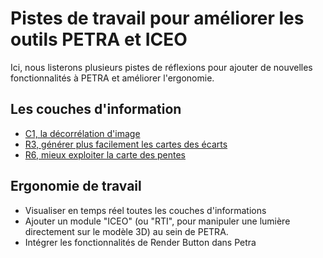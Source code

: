 # Pistes de travail pour améliorer les outils PETRA et ICEO

Ici, nous listerons plusieurs pistes de réflexions pour ajouter de nouvelles fonctionnalités à PETRA et améliorer l'ergonomie.

## Les couches d'information
+ [C1, la décorrélation d'image](https://github.com/valiGrimO/PETRA/blob/main/roadmap/C1_imageDecorrelation.md#c1-d%C3%A9corr%C3%A9lation-dimage)
+ [R3, générer plus facilement les cartes des écarts](https://github.com/valiGrimO/PETRA/blob/main/roadmap/R3_DeviationMap.md)
+ [R6, mieux exploiter la carte des pentes]()

## Ergonomie de travail
+ Visualiser en temps réel toutes les couches d'informations
+ Ajouter un module "ICEO" (ou "RTI", pour manipuler une lumière directement sur le modèle 3D) au sein de PETRA.
+ Intégrer les fonctionnalités de Render Button dans Petra
